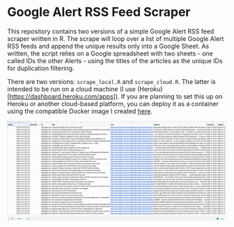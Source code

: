 # Google Alert RSS Feed Scraper

This repository contains two versions of a simple Google Alert RSS feed scraper written in R. The scrape will loop over a list of multiple Google Alert RSS feeds and append the unique results only into a Google Sheet. As written, the script relies on a Google spreadsheet with two sheets - one called IDs the other Alerts - using the titles of the articles as the unique IDs for duplication filtering. 

There are two versions: ```scrape_local.R``` and ```scrape_cloud.R```. The latter is intended to be run on a cloud machine (I use (Heroku)[https://dashboard.heroku.com/apps]). If you are planning to set this up on Heroku or another cloud-based platform, you can deploy it as a container using the compatible Docker image I created [here](https://github.com/alexlusco/docker-r-scrape-tools).

![](https://github.com/alexlusco/rss-feed-scraper/blob/main/results_image.png)
